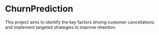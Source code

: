 # ChurnPrediction
This project aims to identify the key factors driving customer cancellations and implement targeted strategies to improve retention.
